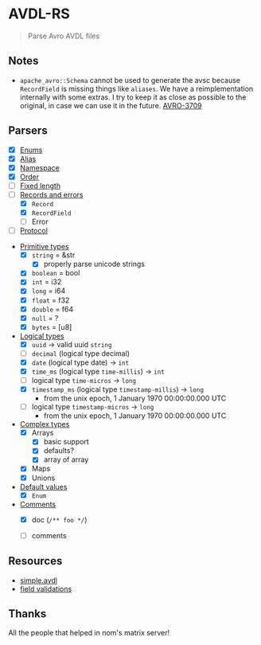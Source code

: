 # AVDL-RS

> Parse Avro AVDL files

## Notes

- `apache_avro::Schema` cannot be used to generate the avsc because `RecordField` is missing things like `aliases`. We have a reimplementation internally with some extras. I try to keep it as close as possible
to the original, in case we can use it in the future. [AVRO-3709](https://issues.apache.org/jira/browse/AVRO-3709)

## Parsers

- [x] [Enums](https://avro.apache.org/docs/1.11.1/idl-language/#defining-an-enumeration)
- [x] [Alias](https://avro.apache.org/docs/1.11.1/idl-language/#annotations-for-ordering-and-namespaces)
- [x] [Namespace](https://avro.apache.org/docs/1.11.1/idl-language/#annotations-for-ordering-and-namespaces)
- [x] [Order](https://avro.apache.org/docs/1.11.1/idl-language/#annotations-for-ordering-and-namespaces)
- [ ] [Fixed length](https://avro.apache.org/docs/1.11.1/idl-language/#defining-a-fixed-length-field)
- [ ] [Records and errors](https://avro.apache.org/docs/1.11.1/idl-language/#defining-records-and-errors)
    - [x] `Record`
    - [x] `RecordField`
    - [ ] Error
- [ ] [Protocol](https://avro.apache.org/docs/1.11.1/idl-language/#defining-a-protocol-in-avro-idl)
- [Primitive types](https://avro.apache.org/docs/1.11.1/idl-language/#primitive-types)
    - [x] `string` = &str
        - [x] properly parse unicode strings
    - [x] `boolean` = bool
    - [x] `int` = i32
    - [x] `long` = i64
    - [x] `float` = f32
    - [x] `double` = f64
    - [x] `null` = ?
    - [x] `bytes` = [u8]
- [Logical types](https://avro.apache.org/docs/1.11.1/idl-language/#logical-types)
    - [x] `uuid` -> valid uuid `string`
    - [ ] `decimal` (logical type decimal)
    - [x] `date` (logical type date) -> `int`
    - [x] `time_ms` (logical type `time-millis`) -> `int`
    - [ ] logical type `time-micros` -> `long`
    - [x] `timestamp_ms` (logical type `timestamp-millis`) -> `long`
        - from the unix epoch, 1 January 1970 00:00:00.000 UTC
    - [ ] logical type `timestamp-micros` -> `long`
        - from the unix epoch, 1 January 1970 00:00:00.000 UTC
- [Complex types](https://avro.apache.org/docs/1.11.1/idl-language/#complex-types)
    - [x] Arrays
        - [x] basic support
        - [x] defaults?
        - [x] array of array
    - [x] Maps
    - [x] Unions
- [Default values](https://avro.apache.org/docs/1.11.1/idl-language/#default-values)
    - [x] `Enum`
- [Comments](https://avro.apache.org/docs/1.11.1/idl-language/#comments)
    - [x] doc (`/** foo */`)
    - [ ] comments


## Resources

- [simple.avdl](https://github.com/apache/avro/blob/b918209e42f18174bc90b1d8bd68402d96d93353/lang/java/compiler/src/test/idl/input/simple.avdl#L37)
- [field validations](https://github.com/apache/avro/blob/master/lang/java/avro/src/main/java/org/apache/avro/Schema.java#L959)

## Thanks

All the people that helped in nom's matrix server!
